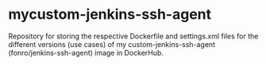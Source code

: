 # mycustom-jenkins-ssh-agent
Repository for storing the respective Dockerfile and settings.xml files for the different versions (use cases) of my custom-jenkins-ssh-agent (fonro/jenkins-ssh-agent) image in DockerHub.
